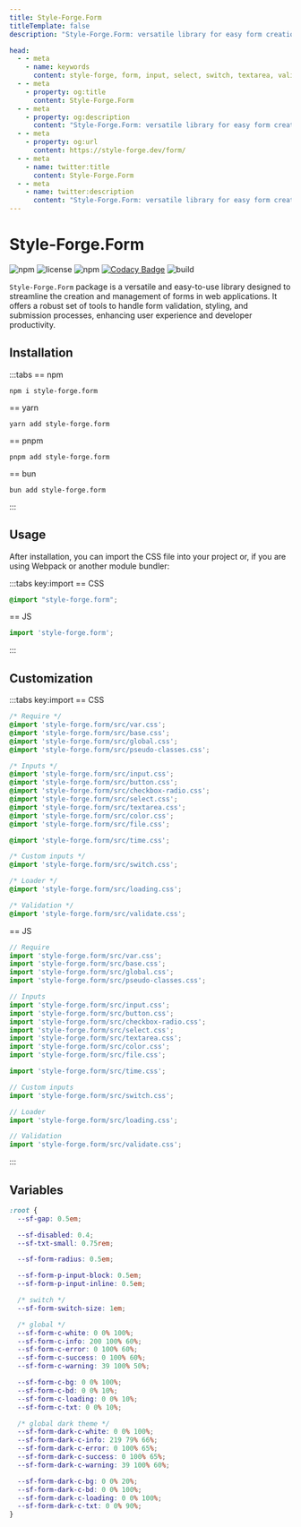 ```yaml
---
title: Style-Forge.Form
titleTemplate: false
description: "Style-Forge.Form: versatile library for easy form creation, validation, styling, and submission in web apps."

head:
  - - meta
    - name: keywords
      content: style-forge, form, input, select, switch, textarea, validate, html, css, styling, web development, frontend, form elements, form styles, responsive
  - - meta
    - property: og:title
      content: Style-Forge.Form
  - - meta
    - property: og:description
      content: "Style-Forge.Form: versatile library for easy form creation, validation, styling, and submission in web apps."
  - - meta
    - property: og:url
      content: https://style-forge.dev/form/
  - - meta
    - name: twitter:title
      content: Style-Forge.Form
  - - meta
    - name: twitter:description
      content: "Style-Forge.Form: versatile library for easy form creation, validation, styling, and submission in web apps."
---
```


# Style-Forge.Form

<div class="shields">

![npm](https://img.shields.io/npm/v/style-forge.form)
![license](https://img.shields.io/npm/l/style-forge.form)
![npm](https://img.shields.io/npm/dm/style-forge.form)
[![Codacy Badge](https://app.codacy.com/project/badge/Grade/62474037036e4814a74a86678031f79b)](https://app.codacy.com/gh/Sarmaged/style-forge.form/dashboard?utm_source=gh&utm_medium=referral&utm_content=&utm_campaign=Badge_grade)
![build](https://github.com/Sarmaged/style-forge.form/actions/workflows/publish.yml/badge.svg)

</div>

`Style-Forge.Form` package is a versatile and easy-to-use library designed to streamline the creation and management of forms in web applications. It offers a robust set of tools to handle form validation, styling, and submission processes, enhancing user experience and developer productivity.

## Installation

:::tabs
== npm
```shell
npm i style-forge.form
```
== yarn
```shell
yarn add style-forge.form
```
== pnpm
```shell
pnpm add style-forge.form
```
== bun
```shell
bun add style-forge.form
```
:::

## Usage

After installation, you can import the CSS file into your project or, if you are using Webpack or another module bundler:

:::tabs key:import
== CSS
```css
@import "style-forge.form";
```
== JS
```js
import 'style-forge.form';
```
:::

## Customization
:::tabs key:import
== CSS
```css
/* Require */
@import 'style-forge.form/src/var.css';
@import 'style-forge.form/src/base.css';
@import 'style-forge.form/src/global.css';
@import 'style-forge.form/src/pseudo-classes.css';

/* Inputs */
@import 'style-forge.form/src/input.css';
@import 'style-forge.form/src/button.css';
@import 'style-forge.form/src/checkbox-radio.css';
@import 'style-forge.form/src/select.css';
@import 'style-forge.form/src/textarea.css';
@import 'style-forge.form/src/color.css';
@import 'style-forge.form/src/file.css';

@import 'style-forge.form/src/time.css';

/* Custom inputs */
@import 'style-forge.form/src/switch.css';

/* Loader */
@import 'style-forge.form/src/loading.css';

/* Validation */
@import 'style-forge.form/src/validate.css';
```
== JS
```js
// Require
import 'style-forge.form/src/var.css';
import 'style-forge.form/src/base.css';
import 'style-forge.form/src/global.css';
import 'style-forge.form/src/pseudo-classes.css';

// Inputs
import 'style-forge.form/src/input.css';
import 'style-forge.form/src/button.css';
import 'style-forge.form/src/checkbox-radio.css';
import 'style-forge.form/src/select.css';
import 'style-forge.form/src/textarea.css';
import 'style-forge.form/src/color.css';
import 'style-forge.form/src/file.css';

import 'style-forge.form/src/time.css';

// Custom inputs
import 'style-forge.form/src/switch.css';

// Loader
import 'style-forge.form/src/loading.css';

// Validation
import 'style-forge.form/src/validate.css';
```
:::

## Variables

```css
:root {
  --sf-gap: 0.5em;

  --sf-disabled: 0.4;
  --sf-txt-small: 0.75rem;

  --sf-form-radius: 0.5em;

  --sf-form-p-input-block: 0.5em;
  --sf-form-p-input-inline: 0.5em;

  /* switch */
  --sf-form-switch-size: 1em;

  /* global */
  --sf-form-c-white: 0 0% 100%;
  --sf-form-c-info: 200 100% 60%;
  --sf-form-c-error: 0 100% 60%;
  --sf-form-c-success: 0 100% 60%;
  --sf-form-c-warning: 39 100% 50%;

  --sf-form-c-bg: 0 0% 100%;
  --sf-form-c-bd: 0 0% 10%;
  --sf-form-c-loading: 0 0% 10%;
  --sf-form-c-txt: 0 0% 10%;

  /* global dark theme */
  --sf-form-dark-c-white: 0 0% 100%;
  --sf-form-dark-c-info: 219 79% 66%;
  --sf-form-dark-c-error: 0 100% 65%;
  --sf-form-dark-c-success: 0 100% 65%;
  --sf-form-dark-c-warning: 39 100% 60%;

  --sf-form-dark-c-bg: 0 0% 20%;
  --sf-form-dark-c-bd: 0 0% 100%;
  --sf-form-dark-c-loading: 0 0% 100%;
  --sf-form-dark-c-txt: 0 0% 90%;
}
```
